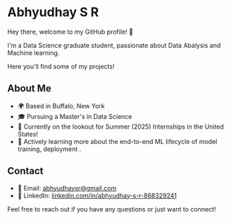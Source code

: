 # Abhyudhay S R

Hey there, welcome to my GitHub profile! 👋

I'm a Data Science graduate student, passionate about Data Abalysis and Machine learning.

Here you'll find some of my projects!

## About Me

- 🌍 Based in Buffalo, New York
- 🎓 Pursuing a Master's in Data Science
- 💼 Currently on the lookout for Summer (2025) Internships in the United States!
- 🌱 Actively learning more about the end-to-end ML lifecycle of model training, deployment .

## Contact

- 📧 Email: abhyudhaysr@gmail.com
- 💼 LinkedIn: [linkedin.com/in/abhyudhay-s-r-868329241](linkedin.com/in/abhyudhay-s-r-868329241
)

Feel free to reach out if you have any questions or just want to connect!
